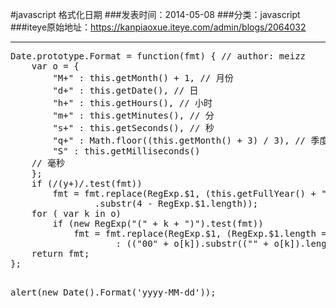 #javascript 格式化日期
###发表时间：2014-05-08
###分类：javascript
###iteye原始地址：<a href="https://kanpiaoxue.iteye.com/admin/blogs/2064032" target="_blank">https://kanpiaoxue.iteye.com/admin/blogs/2064032</a>

---

<div class="iteye-blog-content-contain" style="font-size: 14px;"> 
 <pre name="code" class="js">Date.prototype.Format = function(fmt) { // author: meizz
	var o = {
		"M+" : this.getMonth() + 1, // 月份
		"d+" : this.getDate(), // 日
		"h+" : this.getHours(), // 小时
		"m+" : this.getMinutes(), // 分
		"s+" : this.getSeconds(), // 秒
		"q+" : Math.floor((this.getMonth() + 3) / 3), // 季度
		"S" : this.getMilliseconds()
	// 毫秒
	};
	if (/(y+)/.test(fmt))
		fmt = fmt.replace(RegExp.$1, (this.getFullYear() + "")
				.substr(4 - RegExp.$1.length));
	for ( var k in o)
		if (new RegExp("(" + k + ")").test(fmt))
			fmt = fmt.replace(RegExp.$1, (RegExp.$1.length == 1) ? (o[k])
					: (("00" + o[k]).substr(("" + o[k]).length)));
	return fmt;
};
	

alert(new Date().Format('yyyy-MM-dd'));</pre> 
 <p>&nbsp;</p> 
</div>